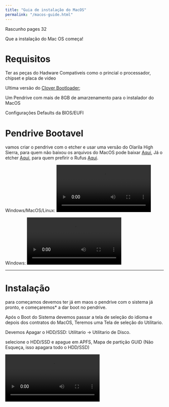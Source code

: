 ```yaml
---
title: "Guia de instalação do MacOS"
permalink: "/macos-guide.html"
---
```


Rascunho pages 32

Que a instalação do Mac OS começa!

# Requisitos

Ter as peças do Hadware Compativeis como o princial o processador, chipset e placa de video

Ultima versão do [Clover Bootloader](https://github.com/CloverHackyColor/CloverBootloader/releases);

Um Pendrive com mais de 8GB de amarzenamento para o instalador do MacOS

Configurações Defaults da BIOS/EUFI

# Pendrive Bootavel

vamos criar o pendrive com o etcher e usar uma versão do Olarila High Sierra, para quem não baixou os arquivos do MacOS pode baixar [Aqui](https://sirherobrine23.org/macos-distros.html), Já o etcher [Aqui](https://www.balena.io/etcher/), para quem prefirir o Rufus [Aqui](https://rufus.ie/).

Windows/MacOS/Linux:
<video loop class="jlplayer-video" controls autoplay ><source src="/assets/images/Mac-Guide/etcher.mp4"></video>

Windows:
<video loop class="jlplayer-video" controls autoplay ><source src="/assets/images/Mac-Guide/rufus.mp4"></video>

----

# Instalação

para começamos devemos ter já em maos o pendrive com o sistema já pronto, e começaremos* a dar boot no pendrive.

Após o Boot do Sistema devemos passar a tela de seleção do idioma e depois dos contratos do MacOS, Teremos uma Tela de seleção do Utilitario.

Devemos Apagar o HDD/SSD: Utilitario -> Utilitario de Disco.

selecione o HDD/SSD e apague em APFS, Mapa de partição GUID (Não Esqueça, isso apagara todo o HDD/SSD)

<video loop class="jlplayer-video" controls autoplay ><source src="/assets/images/Mac-Guide/acelera_HD 720p.mp4"></video>